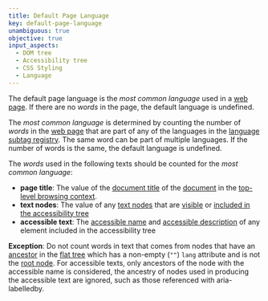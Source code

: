 ```yaml
---
title: Default Page Language
key: default-page-language
unambiguous: true
objective: true
input_aspects:
  - DOM tree
  - Accessibility tree
  - CSS Styling
  - Language
---
```


The default page language is the _most common language_ used in a [web page][]. If there are no _words_ in the page, the default language is undefined.

The _most common language_ is determined by counting the number of _words_ in the [web page][] that are part of any of the languages in the [language subtag registry][]. The same word can be part of multiple languages. If the number of words is the same, the default language is undefined.

The _words_ used in the following texts should be counted for the _most common language_:

- **page title**: The value of the [document title][] of the [document][] in the [top-level browsing context][].
- **text nodes**: The value of any [text nodes][] that are [visible][] or [included in the accessibility tree][]
- **accessible text**: The [accessible name][] and [accessible description][] of any element included in the accessibility tree

**Exception**: Do not count words in text that comes from nodes that have an [ancestor][] in the [flat tree][] which has a non-empty (`""`) `lang` attribute and is not the [root node][]. For accessible texts, only ancestors of the node with the accessible name is considered, the ancestry of nodes used in producing the accessible text are ignored, such as those referenced with aria-labelledby.

[visible]: #visible
[web page]: #web-page-html
[included in the accessibility tree]: #included-in-the-accessibility-tree
[accessible name]: #accessible-name
[accessible description]: https://www.w3.org/TR/accname-1.1/#dfn-accessible-description 'Definition of Accessible description'
[language subtag registry]: http://www.iana.org/assignments/language-subtag-registry/language-subtag-registry
[document title]: https://html.spec.whatwg.org/multipage/dom.html#document.title 'HTML document title, as of 2020/06/05'
[document]: https://dom.spec.whatwg.org/#document-element 'DOM document element, as of 2020/06/05'
[text nodes]: https://dom.spec.whatwg.org/#text 'DOM text, as of 2020/06/05'
[ancestor]: https://dom.spec.whatwg.org/#concept-tree-ancestor 'DOM ancestor, as of 2020/06/05'
[top-level browsing context]: https://html.spec.whatwg.org/#top-level-browsing-context 'HTML top-level browsing context, as of 2020/06/05'
[flat tree]: https://drafts.csswg.org/css-scoping/#flat-tree 'CSS draft, flat tree, 2020/06/05'
[root node]: https://dom.spec.whatwg.org/#concept-tree-root 'DOM tree root, as of 2020/06/05'

